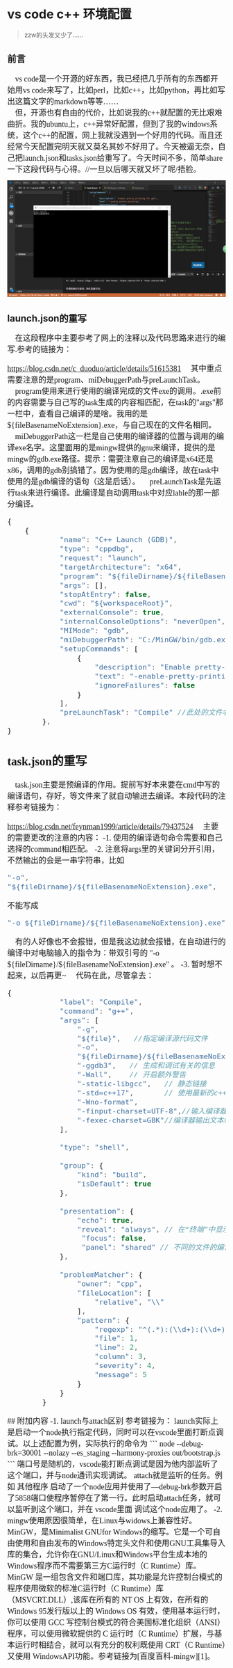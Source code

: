 # vs code c++ 环境配置
>zzw的头发又少了……
## 前言
<font size = 4 face="楷体">
&#160;&#160;&#160;&#160;vs code是一个开源的好东西，我已经把几乎所有的东西都开始用vs code来写了，比如perl，比如c++，比如python，再比如写出这篇文字的markdown等等……</br>
</font>
<font size = 4 face="楷体">
&#160;&#160;&#160;&#160;但，开源也有自由的代价，比如说我的c++就配置的无比艰难曲折。我的ubuntu上，c++异常好配置，但到了我的windows系统，这个c++的配置，网上我就没遇到一个好用的代码。而且还经常今天配置完明天就又莫名其妙不好用了。今天被逼无奈，自己把launch.json和tasks.json给重写了。今天时间不多，简单share一下这段代码与心得。//一旦以后哪天就又坏了呢/捂脸。</br>
</font>

![久违的helloworld](久违的hello_world.png "久违的hello world")
## launch.json的重写
<font size = 4 face="楷体">
&#160;&#160;&#160;&#160;在这段程序中主要参考了网上的注释以及代码思路来进行的编写.参考的链接为：

<https://blog.csdn.net/c_duoduo/article/details/51615381>
&#160;&#160;&#160;&#160;其中重点需要注意的是program、miDebuggerPath与preLaunchTask。</br>
&#160;&#160;&#160;&#160;program使用来进行使用的编译完成的文件exe的调用。.exe前的内容需要与自己写的task生成的内容相匹配，在task的"args"那一栏中，查看自己编译的是啥。我用的是${fileBasenameNoExtension}.exe，与自己现在的文件名相同。</br>
&#160;&#160;&#160;&#160;miDebuggerPath这一栏是自己使用的编译器的位置与调用的编译exe名字。这里面用的是mingw提供的gnu来编译，提供的是mingw的gdb.exe路径。提示：需要注意自己的编译是x64还是x86，调用的gdb别搞错了。因为使用的是gdb编译，故在task中使用的是gdb编译的语句（这是后话）。
&#160;&#160;&#160;&#160;preLaunchTask是先运行task来进行编译。此编译是自动调用task中对应lable的那一部分编译。
```JavaScript
{
    {
            "name": "C++ Launch (GDB)",                 // 配置名称，将会在启动配置的下拉菜单中显示，在debug中找到对应的这个名字的编译器启动，就可以调用本段代码。你也可以改成任意名字。
            "type": "cppdbg",                           // 配置类型，这里只能为cppdbg，无需修改
            "request": "launch",                        // 请求配置类型，可以为launch（启动）或attach（附加），具体区别见下面附加内容
            "targetArchitecture": "x64",                // 生成目标架构，一般为x86或x64
            "program": "${fileDirname}/${fileBasenameNoExtension}.exe", // 将要进行调试的程序的路径,.exe前面的那个一定要对应task生成的！
            "args": [],                                 // 程序调试时传递给程序的命令行参数，一般设为空即可
            "stopAtEntry": false,                       // 设为true时程序将暂停在程序入口处，一般设置为false
            "cwd": "${workspaceRoot}",                  // 调试程序时的工作目录，一般为${workspaceRoot}
            "externalConsole": true,                    // 调试时是否显示控制台窗口，一般设置为true显示控制台
            "internalConsoleOptions": "neverOpen",      // 如果不设为neverOpen，调试时会跳到“调试控制台”选项卡",
            "MIMode": "gdb",                            // 指定连接的调试器
            "miDebuggerPath": "C:/MinGW/bin/gdb.exe", // 调试器路径，每个人都不一样
            "setupCommands": [
                {
                    "description": "Enable pretty-printing for GDB",
                    "text": "-enable-pretty-printing",
                    "ignoreFailures": false
                }
            ],
            "preLaunchTask": "Compile" //此处的文件名与task中的文件名lable相对应，表示调度task中的...先进行预编译。
        },
}
```
</fonk>

## task.json的重写
<font size = 4 face="楷体">
&#160;&#160;&#160;&#160;task.json主要是预编译的作用。提前写好本来要在cmd中写的编译语句，存好，等文件来了就自动输进去编译。本段代码的注释参考链接为：

<https://blog.csdn.net/feynman1999/article/details/79437524>
&#160;&#160;&#160;&#160;主要的需要更改的注意的内容：
-1.  使用的编译语句命令需要和自己选择的command相匹配。
-2.  注意将args里的关键词分开引用，不然输出的会是一串字符串，比如
```javascript
"-o",
"${fileDirname}/${fileBasenameNoExtension}.exe",
```
不能写成
```javascript
"-o ${fileDirname}/${fileBasenameNoExtension}.exe",
```
&#160;&#160;&#160;&#160;有的人好像也不会报错，但是我这边就会报错，在自动进行的编译中对电脑输入的指令为：带双引号的 "-o \${fileDirname}/${fileBasenameNoExtension}.exe" 。
-3.  暂时想不起来，以后再更~
&#160;&#160;&#160;&#160;代码在此，尽管拿去：

```javascript
{
            "label": "Compile",
            "command": "g++",
            "args": [
                "-g",
                "${file}",   //指定编译源代码文件                    
                "-o",
                "${fileDirname}/${fileBasenameNoExtension}.exe", // 指定输出文件名，不加该参数则默认输出a.exe
                "-ggdb3",   // 生成和调试有关的信息
                "-Wall",    // 开启额外警告
                "-static-libgcc",   // 静态链接
                "-std=c++17",       // 使用最新的c++17标准
                "-Wno-format",
                "-finput-charset=UTF-8",//输入编译器文本编码 默认为UTF-8
                "-fexec-charset=GBK"//编译器输出文本编码 自行选择
            ],

            "type": "shell",

            "group": {
                "kind": "build",
                "isDefault": true
            },

            "presentation": {
                "echo": true,
                "reveal": "always", // 在“终端”中显示编译信息的策略，可以为always，silent，never
                 "focus": false,
                 "panel": "shared" // 不同的文件的编译信息共享一个终端面板
            },

            "problemMatcher": {
                "owner": "cpp",
                "fileLocation": [
                    "relative", "\\"
                ],
                "pattern": {
                    "regexp": "^(.*):(\\d+):(\\d+):\\s+(warning|error):\\s+(.*)$",
                    "file": 1,
                    "line": 2,
                    "column": 3,
                    "severity": 4,
                    "message": 5
                }
            }
        }
```
</fonk>
## 附加内容
-1. launch与attach区别 参考链接为：
    <https://www.cnblogs.com/y896926473/articles/5657434.html>
    launch实际上是启动一个node执行指定代码，同时可以在vscode里面打断点调试。以上述配置为例，实际执行的命令为
    ```
    node --debug-brk=30001 --nolazy --es_staging --harmony-proxies out/bootstrap.js
    ```
    端口号是随机的，vscode能打断点调试是因为他内部监听了这个端口，并与node通讯实现调试。
    attach就是监听的任务。例如 其他程序 启动了一个node应用并使用了—debug-brk参数开启了5858端口使程序暂停在了第一行。此时启动attach任务，就可以监听到这个端口，并在 vscode里面 调试这个node应用了。
-2. mingw使用原因很简单，在Linux与widows上兼容性好。MinGW，是Minimalist GNUfor Windows的缩写。它是一个可自由使用和自由发布的Windows特定头文件和使用GNU工具集导入库的集合，允许你在GNU/Linux和Windows平台生成本地的Windows程序而不需要第三方C运行时（C Runtime）库。MinGW 是一组包含文件和端口库，其功能是允许控制台模式的程序使用微软的标准C运行时（C Runtime）库（MSVCRT.DLL）,该库在所有的 NT OS 上有效，在所有的 Windows 95发行版以上的 Windows OS 有效，使用基本运行时，你可以使用 GCC 写控制台模式的符合美国标准化组织（ANSI）程序，可以使用微软提供的 C 运行时（C Runtime）扩展，与基本运行时相结合，就可以有充分的权利既使用 CRT（C Runtime）又使用 WindowsAPI功能。参考链接为[百度百科-mingw][1]。

[1]:https://baike.baidu.com/item/mingw/1777782?fr=aladdin

